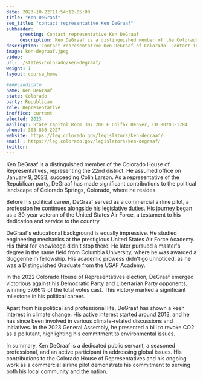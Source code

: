```yaml
---
date: 2023-10-22T11:54:12-05:00
title: "Ken DeGraaf"
seo_title: "contact representative Ken DeGraaf"
subheader:
     greeting: Contact representative Ken DeGraaf
     description: Ken DeGraaf is a distinguished member of the Colorado House of Representatives, representing the 22nd district. He assumed office on January 9, 2023, succeeding Colin Larson. As a representative of the Republican party, DeGraaf has made significant contributions to the political landscape of Colorado Springs, Colorado, where he resides.
description: Contact representative Ken DeGraaf of Colorado. Contact information for alex-valdez includes email address, phone number, and mailing address.
image: ken-degraaf.jpeg
video:
url:  /states/colorado/ken-degraaf/
weight: 1
layout: course_home

####candidate
name: Ken DeGraaf
state: Colorado
party: Republican
role: Representative
inoffice: current
elected: 2023
mailing1: State Capitol Room 307 200 E Colfax Denver, CO 80203-1784
phone1: 303-866-2927
website: https://leg.colorado.gov/legislators/ken-degraaf/
email : https://leg.colorado.gov/legislators/ken-degraaf/
twitter:
---
```


Ken DeGraaf is a distinguished member of the Colorado House of Representatives, representing the 22nd district. He assumed office on January 9, 2023, succeeding Colin Larson. As a representative of the Republican party, DeGraaf has made significant contributions to the political landscape of Colorado Springs, Colorado, where he resides.

Before his political career, DeGraaf served as a commercial airline pilot, a profession he continues alongside his legislative duties. His journey began as a 30-year veteran of the United States Air Force, a testament to his dedication and service to the country.

DeGraaf's educational background is equally impressive. He studied engineering mechanics at the prestigious United States Air Force Academy. His thirst for knowledge didn't stop there. He later pursued a master's degree in the same field from Columbia University, where he was awarded a Guggenheim fellowship. His academic prowess didn't go unnoticed, as he was a Distinguished Graduate from the USAF Academy.

In the 2022 Colorado House of Representatives election, DeGraaf emerged victorious against his Democratic Party and Libertarian Party opponents, winning 57.66% of the total votes cast. This victory marked a significant milestone in his political career.

Apart from his political and professional life, DeGraaf has shown a keen interest in climate change. His active interest started around 2013, and he has since been involved in various climate-related discussions and initiatives. In the 2023 General Assembly, he presented a bill to revoke CO2 as a pollutant, highlighting his commitment to environmental issues.

In summary, Ken DeGraaf is a dedicated public servant, a seasoned professional, and an active participant in addressing global issues. His contributions to the Colorado House of Representatives and his ongoing work as a commercial airline pilot demonstrate his commitment to serving both his local community and the nation.
